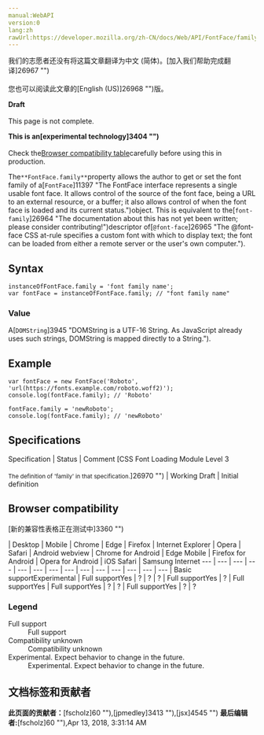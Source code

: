 ```yaml
---
manual:WebAPI
version:0
lang:zh
rawUrl:https://developer.mozilla.org/zh-CN/docs/Web/API/FontFace/family
---
```




<bdi>我们的志愿者还没有将这篇文章翻译为<bdi>中文 (简体)</bdi>。[加入我们帮助完成翻译]26967 "")<br></br>您也可以阅读此文章的[English (US)]26968 "")版。</bdi>






**Draft**<br></br>This page is not complete.




**This is an[experimental technology]3404 "")**<br></br>Check the[Browser compatibility table](%11317#Browser_compatibility "")carefully before using this in production.





The`**FontFace.family**`property allows the author to get or set the font family of a[`FontFace`]11397 "The FontFace interface represents a single usable font face. It allows control of the source of the font face, being a URL to an external resource, or a buffer; it also allows control of when the font face is loaded and its current status.")object. This is equivalent to the[`font-family`]26964 "The documentation about this has not yet been written; please consider contributing!")descriptor of[`@font-face`]26965 "The @font-face CSS at-rule specifies a custom font with which to display text; the font can be loaded from either a remote server or the user's own computer.").


## Syntax<a name="Syntax"></a>

```
instanceOfFontFace.family = 'font family name';
var fontFace = instanceOfFontFace.family; // "font family name"
```

### Value<a name="Value"></a>


A[`DOMString`]3945 "DOMString is a UTF-16 String. As JavaScript already uses such strings, DOMString is mapped directly to a String.").


## Example<a name="Example"></a>

```
var fontFace = new FontFace('Roboto', 'url(https://fonts.example.com/roboto.woff2)');
console.log(fontFace.family); // 'Roboto'

fontFace.family = 'newRoboto';
console.log(fontFace.family); // 'newRoboto'
```

## Specifications<a name="Specifications"></a>

Specification | Status | Comment 
[CSS Font Loading Module Level 3<br></br><small>The definition of &#39;family&#39; in that specification.</small>]26970 "") | Working Draft | Initial definition 


## Browser compatibility<a name="Browser_compatibility"></a>
[新的兼容性表格正在测试中<i></i>]3360 "")

 | <abbr>Desktop<i></i></abbr> | <abbr>Mobile<i></i></abbr> 
 | <abbr>Chrome<i></i></abbr> | <abbr>Edge<i></i></abbr> | <abbr>Firefox<i></i></abbr> | <abbr>Internet Explorer<i></i></abbr> | <abbr>Opera<i></i></abbr> | <abbr>Safari<i></i></abbr> | <abbr>Android webview<i></i></abbr> | <abbr>Chrome for Android<i></i></abbr> | <abbr>Edge Mobile<i></i></abbr> | <abbr>Firefox for Android<i></i></abbr> | <abbr>Opera for Android<i></i></abbr> | <abbr>iOS Safari<i></i></abbr> | <abbr>Samsung Internet<i></i></abbr> 
 ---  |  ---  |  ---  |  ---  |  ---  |  ---  |  ---  |  ---  |  ---  |  ---  |  ---  |  ---  |  ---  |  ---  | 
Basic support<abbr>Experimental<i></i></abbr> | <abbr>Full support</abbr>Yes | <abbr>?</abbr> | <abbr>?</abbr> | <abbr>?</abbr> | <abbr>Full support</abbr>Yes | <abbr>?</abbr> | <abbr>Full support</abbr>Yes | <abbr>Full support</abbr>Yes | <abbr>?</abbr> | <abbr>?</abbr> | <abbr>Full support</abbr>Yes | <abbr>?</abbr> | <abbr>?</abbr> 


### Legend<a name="Legend"></a>
<dl><dt id=''><abbr>Full support</abbr></dt><dd>Full support</dd><dt id=''><abbr>Compatibility unknown</abbr></dt><dd>Compatibility unknown</dd><dt id=''><abbr>Experimental. Expect behavior to change in the future.<i></i></abbr></dt><dd>Experimental. Expect behavior to change in the future.</dd></dl>




## 文档标签和贡献者
**此页面的贡献者：**[fscholz]60 ""),[jpmedley]3413 ""),[jsx]4545 "")
**最后编辑者:**[fscholz]60 ""),<time>Apr 13, 2018, 3:31:14 AM</time>


